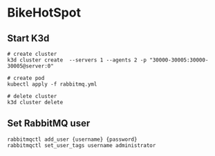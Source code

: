 # BikeHotSpot
## Start K3d
``` code=bash
# create cluster
k3d cluster create  --servers 1 --agents 2 -p "30000-30005:30000-30005@server:0"

# create pod
kubectl apply -f rabbitmq.yml

# delete cluster
k3d cluster delete 
```

## Set RabbitMQ user
```
rabbitmqctl add_user {username} {password}
rabbitmqctl set_user_tags username administrator
```


